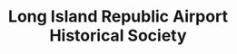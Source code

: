---
layout: repo
title: "Long Island Republic Airport Historical Society"
id: 19678
permalink: repos/19678/
---